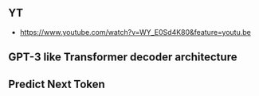 ## YT  
  * https://www.youtube.com/watch?v=WY_E0Sd4K80&feature=youtu.be  

## GPT-3 like Transformer decoder architecture   
## Predict Next Token  

